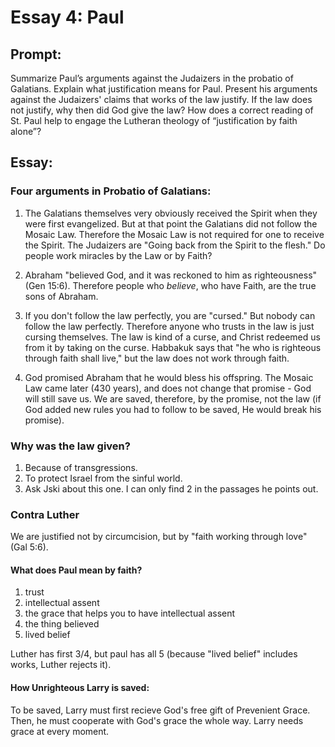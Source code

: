 # Essay 4: Paul

## Prompt: 
Summarize Paul’s arguments
against the Judaizers in the probatio of
Galatians. Explain what justification
means for Paul. Present his arguments
against the Judaizers' claims that works
of the law justify. If the law does not
justify, why then did God give the law?
How does a correct reading of St. Paul
help to engage the Lutheran theology of
“justification by faith alone”? 

## Essay:

### Four arguments in Probatio of Galatians:
   1. The Galatians themselves very obviously
   received the Spirit when they were
   first evangelized. But at that
   point the Galatians did not follow
   the Mosaic Law. Therefore the Mosaic
   Law is not required for one to
   receive the Spirit. The Judaizers are
   "Going back from the Spirit to the
   flesh." Do people work miracles by
   the Law or by Faith?

2. Abraham "believed God, and it was
   reckoned to him as righteousness"
   (Gen 15:6). Therefore people who
   _believe_, who have Faith, are the true sons of
   Abraham.

3. If you don't follow the law
   perfectly, you are "cursed." But
   nobody can follow the law
   perfectly. Therefore anyone who
   trusts in the law is just cursing
   themselves. The law is kind of a
   curse, and Christ redeemed us from it
   by taking on the curse. Habbakuk
   says that "he who is righteous
   through faith shall live," but the
   law does not work through faith.

4. God promised Abraham that he would
   bless his offspring. The Mosaic Law
   came later (430 years), and does not change that
   promise - God will still save us.
   We are saved, therefore, by the
   promise, not the law (if God added
   new rules you had to follow to be
   saved, He would break his promise).

### Why was the law given?
1. Because of transgressions.
2. To protect Israel from the sinful
   world.
3. Ask Jski about this one. I can only
   find 2 in the passages he points out.

### Contra Luther
We are justified not by
circumcision, but by "faith working
through love" (Gal 5:6).

#### What does Paul mean by faith?
1. trust 
2. intellectual assent
3. the grace that helps you to have intellectual assent
4. the thing believed 
5. lived belief

Luther has first 3/4, but paul has all 5 
(because "lived belief" includes works, Luther rejects it).

#### How Unrighteous Larry is saved:
To be saved, Larry must first recieve
God's free gift of Prevenient Grace.
Then, he must cooperate with God's
grace the whole way. Larry needs grace
at every moment.
